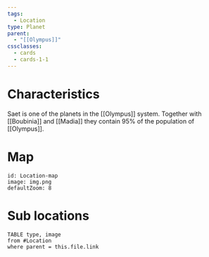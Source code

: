 ```yaml
---
tags:
  - Location
type: Planet
parent:
  - "[[Olympus]]"
cssclasses:
  - cards
  - cards-1-1
---
```

# Characteristics
Saet is one of the planets in the [[Olympus]] system. Together with [[Boubinia]] and [[Madia]] they contain 95% of the population of [[Olympus]].
# Map
```leaflet
id: Location-map
image: img.png
defaultZoom: 8
```
# Sub locations
```dataview
TABLE type, image
from #Location
where parent = this.file.link
```